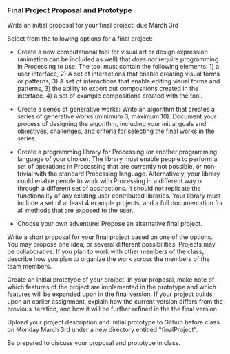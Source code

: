 ### Final Project Proposal and Prototype

Write an initial proposal for your final project: due March 3rd 

Select from the following options for a final project:

  - Create a new computational tool for visual art or design expression (animation can be included as well) that *does not* require programming in Processing to use. The tool must contain the following elements: 1) a user interface, 2) A set of interactions that enable creating visual forms or patterns, 3) A set of interactions that enable editing visual forms and patterns, 3) the ability to export out compositions created in the interface. 4) a set of example compositions created with the tool.

  - Create a series of generative works: Write an algorithm that creates a series of generative works (minimum 3, maximum 10). Document your process of designing the algorithm, including your initial goals and objectives, challenges, and criteria for selecting the final works in the series.

  - Create a programming library for Processing (or another programming language of your choice). The library must enable people to perform a set of operations in Processing that are currently not possible, or non-trivial with the standard Processing language. Alternatively, your library could enable people to work with Processing in a different way or through a different set of abstractions. It should not replicate the functionality of any existing user contributed libraries. Your library must include a set of at least 4 example projects, and a full documentation for all methods that are exposed to the user.

  - Choose your own adventure: Propose an alternative final project.

Write a short proposal for your final project based on one of the options. You may propose one idea, or several different possibilities. Projects may be collaborative. If you plan to work with other members of the class,  describe how you plan to organize the work across the members of the team members.

Create an initial prototype of your project. In your proposal, make note of which features of the project are implemented in the prototype and which features will be expanded upon in the final version. If your project builds upon an earlier assignment, explain how the current version differs from the previous iteration, and how it will be further refined in the the final version.

Upload your project description and initial prototype to Github before class on Monday March 3rd under a new directory entitled "finalProject".

Be prepared to discuss your proposal and prototype in class.
